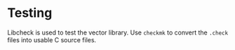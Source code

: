 # Testing

Libcheck is used to test the vector library. Use `checkmk` to convert the `.check` files into usable
C source files.
